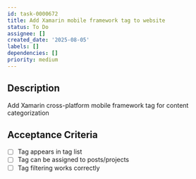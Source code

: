```yaml
---
id: task-0000672
title: Add Xamarin mobile framework tag to website
status: To Do
assignee: []
created_date: '2025-08-05'
labels: []
dependencies: []
priority: medium
---
```


## Description

Add Xamarin cross-platform mobile framework tag for content categorization

## Acceptance Criteria

- [ ] Tag appears in tag list
- [ ] Tag can be assigned to posts/projects
- [ ] Tag filtering works correctly
